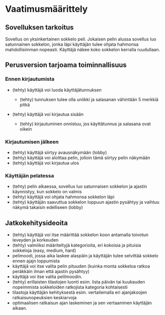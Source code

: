 # Vaatimusmäärittely

## Sovelluksen tarkoitus

Sovellus on yksinkertainen sokkelo peli. Jokaisen pelin alussa sovellus luo satunnainen sokkelon, jonka läpi käyttäjän tulee ohjata hahmonsa mahdollisimman nopeasti. Käyttäjä näkee koko sokkelon kerralla ruudullaan.

## Perusversion tarjoama toiminnallisuus

### Ennen kirjautumista

- (tehty) käyttäjä voi luoda käyttäjätunnuksen
  - (tehty) tunnuksen tulee olla uniikki ja salasanan vähintään 5 merkkiä pitkä

- (tehty) käyttäjä voi kirjautua sisään
  - (tehty) kirjautuminen onnistuu, jos käyttätunnus ja salasana ovat oikein

### Kirjautumisen jälkeen

- (tehty) käyttäjä siirtyy avausnäkymään (lobby)
- (tehty) käyttäjä voi aloittaa pelin, jolloin tämä siirtyy pelin näkymään
- (tehty) käyttäjä voi kirjautua ulos

### Käyttäjän pelatessa

- (tehty) pelin alkaessa, sovellus luo satunnaisen sokkelon ja ajastin käynnistyy, kun sokkelo on valmis
- (tehty) käyttäjä voi ohjata hahmonsa sokkelon läpi
- (tehty) käyttäjän saavuttua sokkelon loppuun ajastin pysähtyy ja vaihtuu näkymä takaisin edelliseen (lobby) 

## Jatkokehitysideoita

- (tehty) käyttäjä voi itse määrittää sokkelon koon antamalla toivotun leveyden ja korkeuden
- (tehty) valmiiksi määriteltyjä kategorioita, eri kokoisia ja pituisia sokkeloja (easy, medium, hard)
- pelimoodi, jossa aika laskee alaspäin ja käyttäjän tulee selvittää sokkelo ennen ajajn loppumista
- käyttäjä voi itse valita pelin pituuden (kuinka monta sokkeloa ratkoa peräkkäin ilman että ajastin pysähtyy)
- käyttäjä voi itse valita pelilmoodin.
- (tehty) erillaisten tilastojen luonti esim. lista päivän tai kuukauden nopeimmista sokkeloiden ratkojista kategoria kohtaisesti
- tilastoja käyttäjän kehityksestä esim. vertailemalla eri ajanjaksojen ratkaisunopeuksien keskiarvoja
- optimaalisen ratkaisun ajan laskeminen ja sen vertaaminen käyttäjän aikaan.
